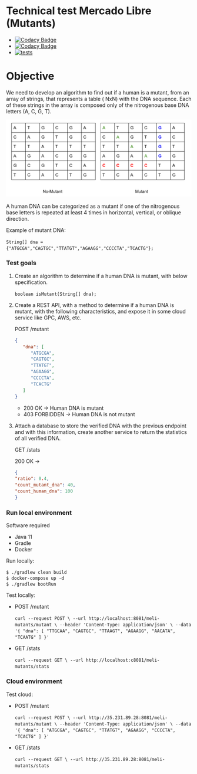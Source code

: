 # Technical test Mercado Libre (Mutants)

- [![Codacy Badge](https://app.codacy.com/project/badge/Grade/9a2dfd1ee52a4db7860a19422024243f)](https://www.codacy.com?utm_source=github.com&amp;utm_medium=referral&amp;utm_content=narfco/meli-mutants&amp;utm_campaign=Badge_Grade)
- [![Codacy Badge](https://app.codacy.com/project/badge/Coverage/9a2dfd1ee52a4db7860a19422024243f)](https://www.codacy.com?utm_source=github.com&utm_medium=referral&utm_content=narfco/meli-mutants&utm_campaign=Badge_Coverage)
- [![tests](https://github.com/narfco/meli-mutants/actions/workflows/test.yml/badge.svg?branch=main)](https://github.com/narfco/meli-mutants/actions/workflows/test.yml)

# Objective

We need to develop an algorithm to find out if a human is a mutant, from an array of strings, that represents a table  (
NxN) with the DNA sequence. Each of these strings in the array is composed only of the nitrogenous base DNA letters (A,
C, G, T).

![Mutant](MatrixExample.png)

A human DNA can be categorized as a mutant if one of the nitrogenous base letters is repeated at least 4 times in
horizontal, vertical, or oblique direction.

Example of mutant DNA:

`String[] dna = {"ATGCGA","CAGTGC","TTATGT","AGAAGG","CCCCTA","TCACTG"};`

### Test goals

1. Create an algorithm to determine if a human DNA is mutant, with below specification.

   `boolean isMutant(String[] dna);`


2. Create a REST API, with a method to determine if a human DNA is mutant, with the following characteristics, and
   expose it in some cloud service like GPC, AWS, etc.

   POST /mutant

   ```json
   {
      "dna": [
         "ATGCGA",
         "CAGTGC",
         "TTATGT",
         "AGAAGG",
         "CCCCTA",
         "TCACTG"
      ]
   }
   ```

    - 200 OK -> Human DNA is mutant
    - 403 FORBIDDEN -> Human DNA is not mutant

3. Attach a database to store the verified DNA with the previous endpoint and with this information, create another
   service to return the statistics of all verified DNA.

   GET /stats

   200 OK ->
     ```json
     {
     "ratio": 0.4,
     "count_mutant_dna": 40,
     "count_human_dna": 100
     }
     ```
      

### Run local environment

Software required

- Java 11
- Gradle
- Docker 

Run locally:

```
$ ./gradlew clean build
$ docker-compose up -d
$ ./gradlew bootRun
```

Test locally:

- POST /mutant

   `curl --request POST \
   --url http://localhost:8081/meli-mutants/mutant \
   --header 'Content-Type: application/json' \
   --data '{
   "dna": [
   "TTGCAA",
   "CAGTGC",
   "TTAAGT",
   "AGAAGG",
   "AACATA",
   "TCAATG"
   ]
   }'`
  
  
- GET /stats

   `curl --request GET \
   --url http://localhost:c8081/meli-mutants/stats`

### Cloud environment

Test cloud:

- POST /mutant

  `curl --request POST \
  --url http://35.231.89.28:8081/meli-mutants/mutant \
  --header 'Content-Type: application/json' \
  --data '{
  "dna": [
  "ATGCGA",
  "CAGTGC",
  "TTATGT",
  "AGAAGG",
  "CCCCTA",
  "TCACTG"
  ]
  }'`

- GET /stats

  `curl --request GET \
  --url http://35.231.89.28:8081/meli-mutants/stats`